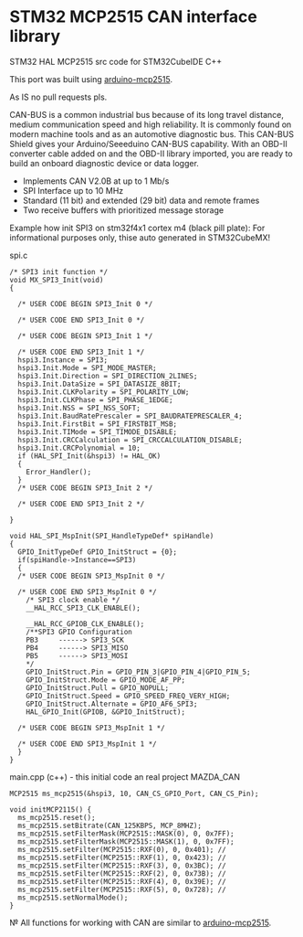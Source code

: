 # STM32 MCP2515 CAN interface library

STM32 HAL MCP2515  src code for STM32CubeIDE C++

This port was built using [arduino-mcp2515](https://github.com/autowp/arduino-mcp2515).

As IS no pull requests pls.


CAN-BUS is a common industrial bus because of its long travel distance, medium communication speed and high reliability. It is commonly found on modern machine tools and as an automotive diagnostic bus. This CAN-BUS Shield gives your Arduino/Seeeduino CAN-BUS capability. With an OBD-II converter cable added on and the OBD-II library imported, you are ready to build an onboard diagnostic device or data logger.

* Implements CAN V2.0B at up to 1 Mb/s
* SPI Interface up to 10 MHz
* Standard (11 bit) and extended (29 bit) data and remote frames
* Two receive buffers with prioritized message storage

Example how init SPI3 on stm32f4x1 cortex m4 (black pill plate):
For informational purposes only, thise auto generated in STM32CubeMX!

spi.c
```
/* SPI3 init function */
void MX_SPI3_Init(void)
{

  /* USER CODE BEGIN SPI3_Init 0 */

  /* USER CODE END SPI3_Init 0 */

  /* USER CODE BEGIN SPI3_Init 1 */

  /* USER CODE END SPI3_Init 1 */
  hspi3.Instance = SPI3;
  hspi3.Init.Mode = SPI_MODE_MASTER;
  hspi3.Init.Direction = SPI_DIRECTION_2LINES;
  hspi3.Init.DataSize = SPI_DATASIZE_8BIT;
  hspi3.Init.CLKPolarity = SPI_POLARITY_LOW;
  hspi3.Init.CLKPhase = SPI_PHASE_1EDGE;
  hspi3.Init.NSS = SPI_NSS_SOFT;
  hspi3.Init.BaudRatePrescaler = SPI_BAUDRATEPRESCALER_4;
  hspi3.Init.FirstBit = SPI_FIRSTBIT_MSB;
  hspi3.Init.TIMode = SPI_TIMODE_DISABLE;
  hspi3.Init.CRCCalculation = SPI_CRCCALCULATION_DISABLE;
  hspi3.Init.CRCPolynomial = 10;
  if (HAL_SPI_Init(&hspi3) != HAL_OK)
  {
    Error_Handler();
  }
  /* USER CODE BEGIN SPI3_Init 2 */

  /* USER CODE END SPI3_Init 2 */

}

void HAL_SPI_MspInit(SPI_HandleTypeDef* spiHandle)
{
  GPIO_InitTypeDef GPIO_InitStruct = {0};
  if(spiHandle->Instance==SPI3)
  {
  /* USER CODE BEGIN SPI3_MspInit 0 */

  /* USER CODE END SPI3_MspInit 0 */
    /* SPI3 clock enable */
    __HAL_RCC_SPI3_CLK_ENABLE();

    __HAL_RCC_GPIOB_CLK_ENABLE();
    /**SPI3 GPIO Configuration
    PB3     ------> SPI3_SCK
    PB4     ------> SPI3_MISO
    PB5     ------> SPI3_MOSI
    */
    GPIO_InitStruct.Pin = GPIO_PIN_3|GPIO_PIN_4|GPIO_PIN_5;
    GPIO_InitStruct.Mode = GPIO_MODE_AF_PP;
    GPIO_InitStruct.Pull = GPIO_NOPULL;
    GPIO_InitStruct.Speed = GPIO_SPEED_FREQ_VERY_HIGH;
    GPIO_InitStruct.Alternate = GPIO_AF6_SPI3;
    HAL_GPIO_Init(GPIOB, &GPIO_InitStruct);

  /* USER CODE BEGIN SPI3_MspInit 1 */

  /* USER CODE END SPI3_MspInit 1 */
  }
}
```

main.cpp (c++) - this initial code an real project MAZDA_CAN
```
MCP2515 ms_mcp2515(&hspi3, 10, CAN_CS_GPIO_Port, CAN_CS_Pin);

void initMCP2115() {
  ms_mcp2515.reset();
  ms_mcp2515.setBitrate(CAN_125KBPS, MCP_8MHZ);
  ms_mcp2515.setFilterMask(MCP2515::MASK(0), 0, 0x7FF);
  ms_mcp2515.setFilterMask(MCP2515::MASK(1), 0, 0x7FF);
  ms_mcp2515.setFilter(MCP2515::RXF(0), 0, 0x401); // 
  ms_mcp2515.setFilter(MCP2515::RXF(1), 0, 0x423); // 
  ms_mcp2515.setFilter(MCP2515::RXF(3), 0, 0x3BC); // 
  ms_mcp2515.setFilter(MCP2515::RXF(2), 0, 0x73B); // 
  ms_mcp2515.setFilter(MCP2515::RXF(4), 0, 0x39E); // 
  ms_mcp2515.setFilter(MCP2515::RXF(5), 0, 0x728); // 
  ms_mcp2515.setNormalMode();
}
```
№ All functions for working with CAN are similar to [arduino-mcp2515](https://github.com/autowp/arduino-mcp2515).
